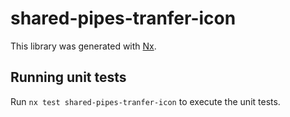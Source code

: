 # shared-pipes-tranfer-icon

This library was generated with [Nx](https://nx.dev).

## Running unit tests

Run `nx test shared-pipes-tranfer-icon` to execute the unit tests.
